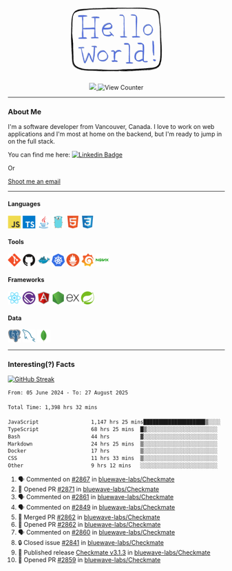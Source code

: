 <div align="center">
    <img src="./img/hello_world.webp" height="200px" width="">
    <div>
        <a href="https://www.linkedin.com/in/ajhollid">
            <img src="https://img.shields.io/badge/LinkedIn-blue"/>
        </a>
        <img src="https://komarev.com/ghpvc/?username=ajhollid&color=yellow" alt="View Counter">
    </div>
</div>

---

### About Me

I'm a software developer from Vancouver, Canada. I love to work on web applications and I'm most at home on the backend, but I'm ready to jump in on the full stack.

You can find me here: [![Linkedin Badge](https://img.shields.io/badge/-ajhollid-blue?style=flat&logo=Linkedin&logoColor=white)](https://www.linkedin.com/in/ajhollid)

Or

[Shoot me an email](mailto:ajhollid@gmail.com)

---

#### Languages

<div>
    <img src="./img/devicons/javascript-original.svg" width=30 height=30 alt="JavaScript">
    <img src="/img/devicons/typescript-original.svg" width=30 height=30 alt="TypeScript">
    <img src="./img/devicons/java-original.svg" width=30 height=30 alt="Java">
    <img src="./img/devicons/go-original.svg" width=30 height=30 alt="Golang">
    <img src="./img/devicons/html5-original.svg" width=30 height=30 alt="HTML 5">
    <img src="./img/devicons/css3-original.svg" width=30 height=30 alt="CSS 3">
</div>

#### Tools

<div>
    <img src="./img/devicons/git-original.svg" width=30 height=30 alt="Git">
    <img src="./img/devicons/github-original.svg" width=30 height=30 alt="Github">
    <img src="./img/devicons/docker-original.svg" width=30 
    height=30 alt="Docker">
    <img src="./img/devicons/kubernetes-original.svg" width=30 height=30 alt="K8">
    <img src="./img/devicons/prometheus-original.svg" width=30 height=30 alt="Prometheus">
    <img src="./img/devicons/grafana-original.svg" width=30 height=30 alt="Grafana">
    <img src="./img/devicons/nginx-original.svg" width=30 height=30 alt="Nginx">
</div>

#### Frameworks

<div>
    <img src="./img/devicons/react-original.svg" width=30 height=30 alt="React">
    <img src="./img/devicons/gatsby-original.svg" width=30 height=30 alt="Gatsby">
    <img src="./img/devicons/angularjs-original.svg" width=30 height=30 alt="AngularJS">
    <img src="./img/devicons/nodejs-original.svg" width=30 height=30 alt="NodeJS">
    <img src="./img/devicons/express-original.svg" width=30 height=30 alt="Express">
    <img src="./img/devicons/spring-original.svg" width=30 height=30 alt="Spring">
</div>

#### Data

<div>
    <img src="./img/devicons/postgresql-original.svg" width=30 height=30 alt="Postgresql">
    <img src="./img/devicons/mysql-original.svg" width=30 height=30 alt="Mysql">
    <img src="./img/devicons/mongodb-original.svg" width=30 height=30 alt="MongoDB">
</div>

---

### Interesting(?) Facts

[![GitHub Streak](http://github-readme-streak-stats.herokuapp.com?user=ajhollid)](https://git.io/streak-stats)

 <!--START_SECTION:waka-->

```txt
From: 05 June 2024 - To: 27 August 2025

Total Time: 1,398 hrs 32 mins

JavaScript                 1,147 hrs 25 mins████████████████████▒░░░░   81.51 %
TypeScript                 68 hrs 25 mins  █▒░░░░░░░░░░░░░░░░░░░░░░░   04.86 %
Bash                       44 hrs          ▓░░░░░░░░░░░░░░░░░░░░░░░░   03.13 %
Markdown                   24 hrs 25 mins  ▒░░░░░░░░░░░░░░░░░░░░░░░░   01.73 %
Docker                     17 hrs          ▒░░░░░░░░░░░░░░░░░░░░░░░░   01.21 %
CSS                        11 hrs 33 mins  ▒░░░░░░░░░░░░░░░░░░░░░░░░   00.82 %
Other                      9 hrs 12 mins   ░░░░░░░░░░░░░░░░░░░░░░░░░   00.65 %
```

<!--END_SECTION:waka-->


<!--START_SECTION:activity-->
1. 🗣 Commented on [#2867](https://github.com/bluewave-labs/Checkmate/pull/2867#issuecomment-3234797569) in [bluewave-labs/Checkmate](https://github.com/bluewave-labs/Checkmate)
2. 💪 Opened PR [#2871](https://github.com/bluewave-labs/Checkmate/pull/2871) in [bluewave-labs/Checkmate](https://github.com/bluewave-labs/Checkmate)
3. 🗣 Commented on [#2861](https://github.com/bluewave-labs/Checkmate/issues/2861#issuecomment-3225888081) in [bluewave-labs/Checkmate](https://github.com/bluewave-labs/Checkmate)
4. 🗣 Commented on [#2849](https://github.com/bluewave-labs/Checkmate/issues/2849#issuecomment-3225876240) in [bluewave-labs/Checkmate](https://github.com/bluewave-labs/Checkmate)
5. 🎉 Merged PR [#2862](https://github.com/bluewave-labs/Checkmate/pull/2862) in [bluewave-labs/Checkmate](https://github.com/bluewave-labs/Checkmate)
6. 💪 Opened PR [#2862](https://github.com/bluewave-labs/Checkmate/pull/2862) in [bluewave-labs/Checkmate](https://github.com/bluewave-labs/Checkmate)
7. 🗣 Commented on [#2860](https://github.com/bluewave-labs/Checkmate/issues/2860#issuecomment-3222252788) in [bluewave-labs/Checkmate](https://github.com/bluewave-labs/Checkmate)
8. 🔒 Closed issue [#2841](https://github.com/bluewave-labs/Checkmate/issues/2841) in [bluewave-labs/Checkmate](https://github.com/bluewave-labs/Checkmate)
9. 🚀 Published release [Checkmate v3.1.3](https://github.com/bluewave-labs/Checkmate/releases/tag/v3.1.3) in [bluewave-labs/Checkmate](https://github.com/bluewave-labs/Checkmate)
10. 💪 Opened PR [#2859](https://github.com/bluewave-labs/Checkmate/pull/2859) in [bluewave-labs/Checkmate](https://github.com/bluewave-labs/Checkmate)
<!--END_SECTION:activity-->
